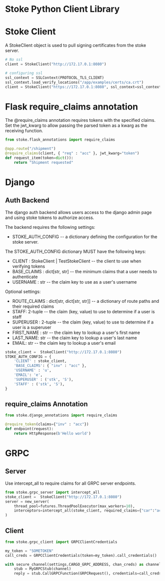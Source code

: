 # Stoke Python Client Library

# Stoke Client

A StokeClient object is used to pull signing certificates from the stoke server.

```python
# No ssl
client = StokeClient("http://172.17.0.1:8080")

# configuring ssl
ssl_context = SSLContext(PROTOCOL_TLS_CLIENT)
ssl_context.load_verify_locations("/app/examples/certs/ca.crt")
client = StokeClient("https://172.17.0.1:8080", ssl_context=ssl_context)
```

# Flask require_claims annotation

The @require_claims annotation requires tokens with the specified claims.
Set the jwt_kwarg to allow passing the parsed token as a kwarg as the receiving function.

```python
from stoke.flask_annotations import require_claims

@app.route("/shipment")
@require_claims(client, { "req" : "acc" }, jwt_kwarg="token")
def request_item(token=dict()):
    return "Shipment requested"
```

# Django

## Auth Backend
The django auth backend allows users access to the django admin page and using stoke tokens to authorize access.

The backend requires the following settings:
  * STOKE_AUTH_CONFIG  -- a dictionary defining the configuration for the stoke server.

The STOKE_AUTH_CONFIG dictionary MUST have the following keys:
  * CLIENT : StokeClient | TestStokeClient -- the client to use when verifying tokens
  * BASE_CLAIMS : dict[str, str] -- the minimum claims that a user needs to authenticate
  * USERNAME : str -- the claim key to use as a user's username

Optional settings:
  * ROUTE_CLAIMS : dict[str, dict[str, str]] -- a dictionary of route paths and their required claims
  * STAFF: 2-tuple -- the claim (key, value) to use to determine if a user is staff
  * SUPERUSER : 2-tuple -- the claim (key, value) to use to determine if a user is a superuser
  * FIRST_NAME : str -- the claim key to lookup a user's first name
  * LAST_NAME: str -- the claim key to lookup a user's last name
  * EMAIL: str -- the claim key to lookup a user's email

```python
stoke_client =  StokeClient("http://172.17.0.1:8080")
STOKE_AUTH_CONFIG = {
    'CLIENT' : stoke_client,
    'BASE_CLAIMS': { "inv" : "acc" },
    'USERNAME' : 'u',
    'EMAIL': 'e',
    'SUPERUSER' : ('stk', 'S'),
    'STAFF' : ('stk', 'S'),
}
```

## require_claims Annotation

```python 
from stoke.django_annotations import require_claims

@require_token(claims={"inv" : "acc"})
def endpoint(request):
    return HttpResponse(b'Hello world')
```

# GRPC

## Server

Use intercept_all to require claims for all GRPC server endpoints.

```python
from stoke.grpc_server import intercept_all
stoke_client =  StokeClient("http://172.17.0.1:8080")
server = new_server(
    thread_pool=futures.ThreadPoolExecutor(max_workers=10),
    interceptors=intercept_all(stoke_client, required_claims={"car":"acc"})
)
```

## Client

```python 
from stoke.grpc_client import GRPCClientCredentials

my_token = "SOMETOKEN"
call_creds = GRPCClientCredentials(token=my_token).call_credentials()

with secure_channel(settings.CARGO_GRPC_ADDRESS, chan_creds) as channel:
    stub = MyGRPCStub(channel) 
    reply = stub.CallGRPCFunction(GRPCRequest(), credentials=call_creds)
```
